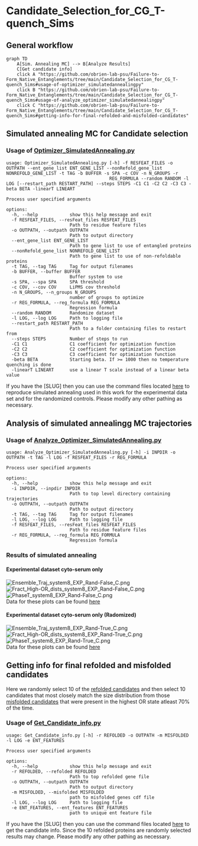# Candidate_Selection_for_CG_T-quench_Sims  

## General workflow
```mermaid
graph TD
    A[Sim. Annealing MC] --> B[Analyze Results]
    C[Get candidate info]
    click A "https://github.com/obrien-lab-psu/Failure-to-Form_Native_Entanglements/tree/main/Candidate_Selection_for_CG_T-quench_Sims#usage-of-optimizer_simulatedannealingpy"
    click B "https://github.com/obrien-lab-psu/Failure-to-Form_Native_Entanglements/tree/main/Candidate_Selection_for_CG_T-quench_Sims#usage-of-analyze_optimizer_simulatedannealingpy"
    click C "https://github.com/obrien-lab-psu/Failure-to-Form_Native_Entanglements/tree/main/Candidate_Selection_for_CG_T-quench_Sims#getting-info-for-final-refolded-and-misfolded-candidates"
``` 

## Simulated annealing MC for Candidate selection

### Usage of [Optimizer_SimulatedAnnealing.py](src/data/Optimizer_SimulatedAnnealing.py)
```
usage: Optimizer_SimulatedAnnealing.py [-h] -f RESFEAT_FILES -o OUTPATH --ent_gene_list ENT_GENE_LIST --nonRefold_gene_list NONREFOLD_GENE_LIST -t TAG -b BUFFER -s SPA -c COV -n N_GROUPS -r
                                       REG_FORMULA --random RANDOM -l LOG [--restart_path RESTART_PATH] --steps STEPS -C1 C1 -C2 C2 -C3 C3 -beta BETA -linearT LINEART

Process user specified arguments

options:
  -h, --help            show this help message and exit
  -f RESFEAT_FILES, --resFeat_files RESFEAT_FILES
                        Path to residue feature files
  -o OUTPATH, --outpath OUTPATH
                        Path to output directory
  --ent_gene_list ENT_GENE_LIST
                        Path to gene list to use of entangled proteins
  --nonRefold_gene_list NONREFOLD_GENE_LIST
                        Path to gene list to use of non-refoldable proteins
  -t TAG, --tag TAG     Tag for output filenames
  -b BUFFER, --buffer BUFFER
                        Buffer system to use
  -s SPA, --spa SPA     SPA threshold
  -c COV, --cov COV     LiPMS cov threshold
  -n N_GROUPS, --n_groups N_GROUPS
                        number of groups to optimize
  -r REG_FORMULA, --reg_formula REG_FORMULA
                        Regression formula
  --random RANDOM       Randomize dataset
  -l LOG, --log LOG     Path to logging file
  --restart_path RESTART_PATH
                        Path to a folder containing files to restart from
  --steps STEPS         Number of steps to run
  -C1 C1                C1 coefficient for optimization function
  -C2 C2                C2 coefficient for optimization function
  -C3 C3                C3 coefficient for optimization function
  -beta BETA            Starting beta. If >= 1000 then no temperature quenching is done
  -linearT LINEART      use a linear T scale instead of a linear beta value
```

If you have the [SLUG] then you can use the command files located [here](src/comman_lists/Optimizer_SimulatedAnnealing_wCutControl_system8.cmds) to reproduce simulated annealing used in this work for the experimental data set and for the randomized controls. Please modify any other pathing as necessary. 

## Analysis of simulated annealingg MC trajectories
### Usage of [Analyze_Optimizer_SimulatedAnnealing.py](src/data/Analyze_Optimizer_SimulatedAnnealing.py)
```
usage: Analyze_Optimizer_SimulatedAnnealing.py [-h] -i INPDIR -o OUTPATH -t TAG -l LOG -f RESFEAT_FILES -r REG_FORMULA

Process user specified arguments

options:
  -h, --help            show this help message and exit
  -i INPDIR, --inpdir INPDIR
                        Path to top level directory containing trajectories
  -o OUTPATH, --outpath OUTPATH
                        Path to output directory
  -t TAG, --tag TAG     Tag for output filenames
  -l LOG, --log LOG     Path to logging file
  -f RESFEAT_FILES, --resFeat_files RESFEAT_FILES
                        Path to residue feature files
  -r REG_FORMULA, --reg_formula REG_FORMULA
                        Regression formula
```

### Results of simulated annealing
#### Experimental dataset cyto-serum only
![Ensemble_Traj_system8_EXP_Rand-False_C.png](Figures/Rand-False/EXP/Ensemble_Traj_system8_EXP_Rand-False_C.png)  
![Fract_High-OR_dists_system8_EXP_Rand-False_C.png](Figures/Rand-False/EXP/Fract_High-OR_dists_system8_EXP_Rand-False_C.png)  
![PhaseT_system8_EXP_Rand-False_C.png](Figures/Rand-False/EXP/PhaseT_system8_EXP_Rand-False_C.png)  
Data for these plots can be found [here](data/Rand-False/EXP/)  

#### Experimental dataset cyto-serum only (Radomized)
![Ensemble_Traj_system8_EXP_Rand-True_C.png](Figures/Rand-True/EXP/Ensemble_Traj_system8_EXP_Rand-True_C.png)  
![Fract_High-OR_dists_system8_EXP_Rand-True_C.png](Figures/Rand-True/EXP/Fract_High-OR_dists_system8_EXP_Rand-True_C.png)  
![PhaseT_system8_EXP_Rand-True_C.png](Figures/Rand-True/EXP/PhaseT_system8_EXP_Rand-True_C.png)  
Data for these plots can be found [here](data/Rand-True/EXP/)  

## Getting info for final refolded and misfolded candidates 
Here we randomly select 10 of the [refolded candidates](../Processing_LiP-MS_data/data/Refolded/ALL_Refolded.csv) and then select 10 candidates that most closely match the size distribution from those [misfolded candidates](data/Rand-False/EXP/Fract_High-OR_Cdists_system8_EXP_Rand-False_C.csv) that were present in the highest OR state atleast 70% of the time.  

### Usage of [Get_Candidate_info.py](src/data/Get_Candidate_info.py)
```
usage: Get_Candidate_info.py [-h] -r REFOLDED -o OUTPATH -m MISFOLDED -l LOG -e ENT_FEATURES

Process user specified arguments

options:
  -h, --help            show this help message and exit
  -r REFOLDED, --refolded REFOLDED
                        Path to top refolded gene file
  -o OUTPATH, --outpath OUTPATH
                        Path to output directory
  -m MISFOLDED, --misfolded MISFOLDED
                        path to misfolded genes cdf file
  -l LOG, --log LOG     Path to logging file
  -e ENT_FEATURES, --ent_features ENT_FEATURES
                        path to unique ent feature file
``` 
If you have the [SLUG] then you can use the command files located [here](src/comman_lists/Get_Candidate_info.cmds) to get the candidate info. Since the 10 refolded proteins are randomly selected results may change. Please modify any other pathing as necessary. 